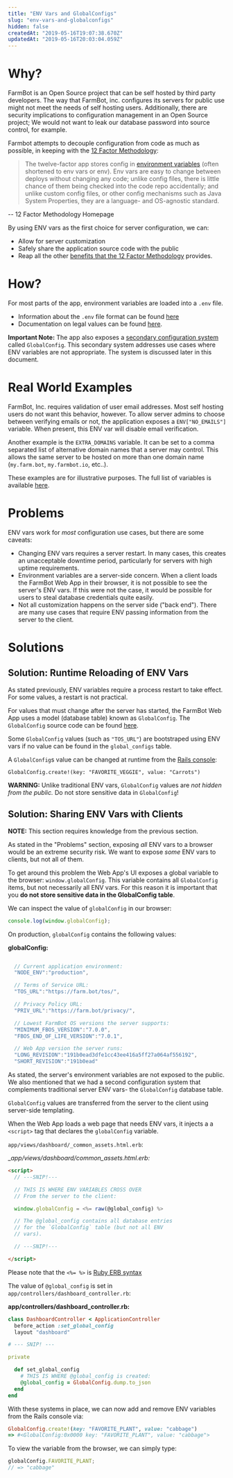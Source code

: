 ```yaml
---
title: "ENV Vars and GlobalConfigs"
slug: "env-vars-and-globalconfigs"
hidden: false
createdAt: "2019-05-16T19:07:38.670Z"
updatedAt: "2019-05-16T20:03:04.059Z"
---
```


# Why?

FarmBot is an Open Source project that can be self hosted by third party developers. The way that FarmBot, inc. configures its servers for public use might not meet the needs of self hosting users. Additionally, there are security implications to configuration management in an Open Source project; We would not want to leak our database password into source control, for example.

Farmbot attempts to decouple configuration from code as much as possible, in keeping with the [12 Factor Methodology](https://12factor.net/config):

 > The twelve-factor app stores config in [environment variables](https://en.wikipedia.org/wiki/Environment_variable) (often shortened to env vars or env). Env vars are easy to change between deploys without changing any code; unlike config files, there is little chance of them being checked into the code repo accidentally; and unlike custom config files, or other config mechanisms such as Java System Properties, they are a language- and OS-agnostic standard.

 -- 12 Factor Methodology Homepage

By using ENV vars as the first choice for server configuration, we can:

 * Allow for server customization
 * Safely share the application source code with the public
 * Reap all the other [benefits that the 12 Factor Methodology](https://thenewstack.io/12-factor-app-streamlines-application-development/) provides.

# How?

For most parts of the app, environment variables are loaded into a `.env` file.

 * Information about the `.env` file format can be found [here](https://docs.docker.com/compose/env-file/)
 * Documentation on legal values can be found [here](https://github.com/FarmBot/Farmbot-Web-App/blob/staging/example.env#L7).

__Important Note:__
The app also exposes a [secondary configuration system](https://github.com/FarmBot/Farmbot-Web-App/blob/staging/app/models/global_config.rb) called `GlobalConfig`. This secondary system addresses use cases where ENV variables are not appropriate. The system is discussed later in this document.



# Real World Examples

FarmBot, Inc. requires validation of user email addresses. Most self hosting users do not want this behavior, however. To allow server admins to choose between verifying emails or not, the application exposes a `ENV["NO_EMAILS"]` variable. When present, this ENV var will disable email verification.

Another example is the `EXTRA_DOMAINS` variable. It can be set to a comma separated list of alternative domain names that a server may control. This allows the same server to be hosted on more than one domain name (`my.farm.bot`, `my.farmbot.io`, etc..).

These examples are for illustrative purposes. The full list of variables is available [here](https://github.com/FarmBot/Farmbot-Web-App/blob/staging/example.env#L7).

# Problems

ENV vars work for _most_ configuration use cases, but there are some caveats:

 * Changing ENV vars requires a server restart. In many cases, this creates an unacceptable downtime period, particularly for servers with high uptime requirements.
 * Environment variables are a server-side concern. When a client loads the FarmBot Web App in their browser, it is not possible to see the server's ENV vars. If this were not the case, it would be possible for users to steal database credentials quite easily.
 * Not all customization happens on the server side ("back end"). There are many use cases that require ENV passing information from the server to the client.

# Solutions

## Solution: Runtime Reloading of ENV Vars

As stated previously, ENV variables require a process restart to take effect. For some values, a restart is not practical.

For values that must change after the server has started, the FarmBot Web App uses a model (database table) known as `GlobalConfig`. The `GlobalConfig` source code can be found [here](https://github.com/FarmBot/Farmbot-Web-App/blob/staging/app/models/global_config.rb).

Some `GlobalConfig` values (such as `"TOS_URL"`) are bootstraped using ENV vars if no value can be found in the `global_configs` table.

A `GlobalConfig`s value can be changed at runtime from the [Rails console](https://guides.rubyonrails.org/command_line.html#rails-console):

```
GlobalConfig.create!(key: "FAVORITE_VEGGIE", value: "Carrots")
```

__WARNING:__
Unlike traditional ENV vars, `GlobalConfig` values are _not hidden from the public._ Do not store sensitive data in `GlobalConfig`!

## Solution: Sharing ENV Vars with Clients

__NOTE:__
This section requires knowledge from the previous section.

As stated in the "Problems" section, exposing _all_ ENV vars to a browser would be an extreme security risk. We want to expose _some_ ENV vars to clients, but not all of them.

To get around this problem the Web App's UI exposes a global variable to the browser: `window.globalConfig`. This variable contains all `GlobalConfig` items, but not necessarily all ENV vars. For this reason it is important that you **do not store sensitive data in the GlobalConfig table**.

We can inspect the value of `globalConfig` in our browser:

```javascript
console.log(window.globalConfig);
```

On production, `globalConfig` contains the following values:


__globalConfig:__

```javascript

  // Current application environment:
  "NODE_ENV":"production",

  // Terms of Service URL:
  "TOS_URL":"https://farm.bot/tos/",

  // Privacy Policy URL:
  "PRIV_URL":"https://farm.bot/privacy/",

  // Lowest FarmBot OS versions the server supports:
  "MINIMUM_FBOS_VERSION":"7.0.0",
  "FBOS_END_OF_LIFE_VERSION":"7.0.1",

  // Web App version the server runs:
  "LONG_REVISION":"191b0ead3dfe1cc43ee416a5ff27a064af556192",
  "SHORT_REVISION":"191b0ead"
```

As stated, the server's environment variables are not exposed to the public. We also mentioned that we had a second configuration system that complements traditional server ENV vars- the `GlobalConfig` database table.

`GlobalConfig` values are transferred from the server to the client using server-side templating.

When the Web App loads a web page that needs ENV vars, it injects a a `<script>` tag that declares the `globalConfig` variable.

`app/views/dashboard/_common_assets.html.erb`:


__app/views/dashboard/_common_assets.html.erb:__

```html
<script>
  // ---SNIP!---

  // THIS IS WHERE ENV VARIABLES CROSS OVER
  // From the server to the client:

  window.globalConfig = <%= raw(@global_config) %>

  // The @global_config contains all database entries
  // for the `GlobalConfig` table (but not all ENV
  // vars).

  // ---SNIP!---

</script>
```

Please note that the `<%= %>` is [Ruby ERB syntax](https://en.wikipedia.org/wiki/ERuby)

The value of `@global_config` is set in `app/controllers/dashboard_controller.rb`:


__app/controllers/dashboard_controller.rb:__

```ruby
class DashboardController < ApplicationController
  before_action :set_global_config
  layout "dashboard"

# --- SNIP! ---

private

  def set_global_config
    # THIS IS WHERE @global_config is created:
    @global_config = GlobalConfig.dump.to_json
  end
end
```

With these systems in place, we can now add and remove ENV variables from the Rails console via:

```ruby
GlobalConfig.create!(key: "FAVORITE_PLANT", value: "cabbage")
=> #<GlobalConfig:0x0000 key: "FAVORITE_PLANT", value: "cabbage">
```

To view the variable from the browser, we can simply type:

```javascript
globalConfig.FAVORITE_PLANT;
// => "cabbage"
```
